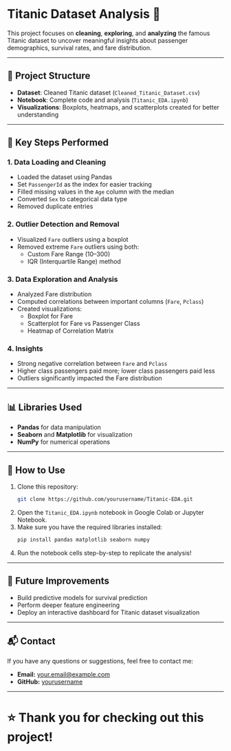 
# Titanic Dataset Analysis 🚢

This project focuses on **cleaning**, **exploring**, and **analyzing** the famous Titanic dataset to uncover meaningful insights about passenger demographics, survival rates, and fare distribution.

---

## 📁 Project Structure
- **Dataset**: Cleaned Titanic dataset (`Cleaned_Titanic_Dataset.csv`)
- **Notebook**: Complete code and analysis (`Titanic_EDA.ipynb`)
- **Visualizations**: Boxplots, heatmaps, and scatterplots created for better understanding

---

## 📌 Key Steps Performed

### 1. Data Loading and Cleaning
- Loaded the dataset using Pandas
- Set `PassengerId` as the index for easier tracking
- Filled missing values in the `Age` column with the median
- Converted `Sex` to categorical data type
- Removed duplicate entries

### 2. Outlier Detection and Removal
- Visualized `Fare` outliers using a boxplot
- Removed extreme `Fare` outliers using both:
  - Custom Fare Range (10–300)
  - IQR (Interquartile Range) method

### 3. Data Exploration and Analysis
- Analyzed Fare distribution
- Computed correlations between important columns (`Fare`, `Pclass`)
- Created visualizations:
  - Boxplot for Fare
  - Scatterplot for Fare vs Passenger Class
  - Heatmap of Correlation Matrix

### 4. Insights
- Strong negative correlation between `Fare` and `Pclass`
- Higher class passengers paid more; lower class passengers paid less
- Outliers significantly impacted the Fare distribution

---

## 📊 Libraries Used
- **Pandas** for data manipulation
- **Seaborn** and **Matplotlib** for visualization
- **NumPy** for numerical operations

---

## 📝 How to Use
1. Clone this repository:
   ```bash
   git clone https://github.com/yourusername/Titanic-EDA.git
   ```
2. Open the `Titanic_EDA.ipynb` notebook in Google Colab or Jupyter Notebook.
3. Make sure you have the required libraries installed:
   ```bash
   pip install pandas matplotlib seaborn numpy
   ```
4. Run the notebook cells step-by-step to replicate the analysis!

---

## 📢 Future Improvements
- Build predictive models for survival prediction
- Perform deeper feature engineering
- Deploy an interactive dashboard for Titanic dataset visualization

---

## 📬 Contact
If you have any questions or suggestions, feel free to contact me:

- **Email:** your.email@example.com
- **GitHub:** [yourusername](https://github.com/yourusername)

---

# ⭐ Thank you for checking out this project!

